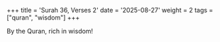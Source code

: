 +++
title = 'Surah 36, Verses 2'
date = '2025-08-27'
weight = 2
tags = ["quran", "wisdom"]
+++

By the Quran, rich in wisdom!